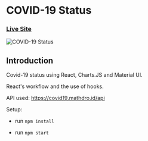 # COVID-19 Status

### [Live Site](https://status-covid.vercel.app)

![COVID-19 Status](https://cdn.discordapp.com/attachments/793131718927712269/966742417426505778/unknown.png)

## Introduction

Covid-19 status using React, Charts.JS and Material UI.

React's workflow and the use of hooks.

API used: https://covid19.mathdro.id/api

Setup:

- run `npm install`

- run `npm start`
